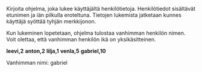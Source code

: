 

Kirjoita ohjelma, joka lukee käyttäjältä henkilötietoja. Henkilötiedot sisältävät etunimen ja iän pilkulla eroteltuna. Tietojen lukemista jatketaan kunnes käyttäjä syöttää tyhjän merkkijonon.

Kun lukeminen lopetetaan, ohjelma tulostaa vanhimman henkilön nimen. Voit olettaa, että vanhimman henkilön ikä on yksikäsitteinen.


<sample-output>

**leevi,2**
**anton,2**
**lilja,1**
**venla,5**
**gabriel,10**

Vanhimman nimi: gabriel

</sample-output>

